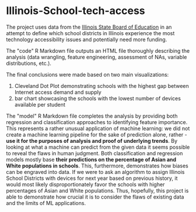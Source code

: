 # Illinois-School-tech-access
The project uses data from the [Illinois State Board of Education](https://www.isbe.net/Pages/Data-Analysis-Reports.aspx) in an attempt to define which school districts in Illinois experience the most technology accessibility issues and potentially need more funding.

The "code" R Markdown file outputs an HTML file thoroughly describing the analysis (data wrangling, feature engineering, assessment of NAs, variable distributions, etc.).

The final conclusions were made based on two main visualizations:
1. Cleveland Dot Plot demonstrating schools with the highest gap between Internet access demand and supply
2. bar chart showcasing the schools with the lowest number of devices available per student


The "model" R Markdown file completes the analysis by providing both regression and classification approaches to identifying feature importance. This represents a rather unusual application of machine learning: we did not create a machine learning pipeline for the sake of prediction alone, rather - **use it for the purposes of analysis and proof of underlying trends**. By looking at what a machine can predict from the given data it seems possible to reveal the flaws in human judgment. Both classification and regression models mostly base **their predictions on the percentage of Asian and White populations in schools**. This, furthermore, demonstrates how biases can be engraved into data. If we were to ask an algorithm to assign Illinois School Districts with devices for next year based on previous history, it would most likely disproportionately favor the schools with higher percentages of Asian and White populations. Thus, hopefully, this project is able to demonstrate how crucial it is to consider the flaws of existing data and the limits of ML applications.
